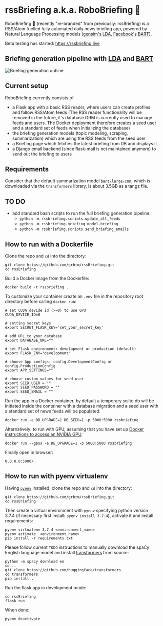# rssBriefing a.k.a. RoboBriefing &#x1f916;

RoboBriefing &#x1f916; (recently "re-branded" from previously: rssBriefing) is a RSS/Atom fuelled fully automated daily news briefing app,
powered by Natural Language Processing models ([gensim's LDA](https://radimrehurek.com/gensim/models/ldamodel.html), [Facebook's BART](https://github.com/pytorch/fairseq/tree/master/examples/bart)).

Beta testing has started: https://rssbriefing.live

## Briefing generation pipeline with [LDA](https://radimrehurek.com/gensim/models/ldamodel.html) and [BART](https://github.com/pytorch/fairseq/tree/master/examples/bart)
![Briefing generation outline](https://rssbriefing.live/static/the_figure.png)


## Current setup
RoboBriefing currently consists of
- a Flask app with a basic RSS reader, where users can create profiles and follow RSS/Atom feeds
  (The RSS reader functionality will be removed in the future, it's database ORM is currently used to manage feeds and users.
  The Docker deployment therefore creates a seed user and a standard set of feeds when initializing the database)
- the briefing generation models (topic modeling, scraping, summarization) which are using the RSS feeds from the seed user
- a Briefing page which fetches the latest briefing from DB and displays it
- a Django email backend (since flask-mail is not maintained anymore) to send out the briefing to users


## Requirements
Consider that the default summarization model [`bart-large-cnn`](https://github.com/pytorch/fairseq/tree/master/examples/bart),
which is downloaded via the `transformers` library, is about 3.5GB as a tar.gz file.

## TO DO
- add standard bash scripts to run the full briefing generation pipeline:
    - `python -m rssbriefing.scripts.update_all_feeds`
    - `python -m rssbriefing.briefing_model.briefing`
    - `python -m rssbriefing.scripts.send_briefing_emails`


## How to run with a Dockerfile

Clone the repo and `cd` into the directory:
```
git clone https://github.com/grbtm/rssBriefing.git
cd rssBriefing
```

Build a Docker image from the Dockerfile:
```
docker build -t rssbriefing .
```

To customize your container create an `.env` file in the repository root directory before calling `docker run`:
```
# set CUDA devide id (>=0) to use GPU
CUDA_DEVICE_ID=0

# setting secret keys
export SECRET_FLASK_KEY='set_your_secret_key'

# add URL to your database
export DATABASE_URL=""

# set Flask environment: development or production (default)
export FLASK_ENV="development"

# choose App configs: config.DevelopmentConfig or config.ProductionConfig
export APP_SETTINGS=""

# choose custom values for seed user
export SEED_USER = ""
export SEED_PASSWORD = ""
export SEED_EMAIL = ""
```

Run the app in a Docker container, by default a temporary sqlite db will be initiated inside the container with
a database migration and a seed user with a standard set of news feeds will be populated:
```
docker run -e DB_UPGRADE=1 DB_SEED=1 -p 5000:5000 rssbriefing
```

Alternatively: to run with GPU, assuming that you have set up
[Docker instructions to access an NVIDIA GPU](https://docs.docker.com/config/containers/resource_constraints/#gpu):
```
docker run --gpus -e DB_UPGRADE=1 -p 5000:5000 rssbriefing
```

Finally open in browser:
```
0.0.0.0:5000/
```


## How to run with pyenv virtualenv
Having [`pyenv`](https://github.com/pyenv/pyenv) installed, clone the repo and `cd` into the directory:
```
git clone https://github.com/grbtm/rssBriefing.git
cd rssBriefing
```
Then create a virtual environment with `pyenv` specifying python version 3.7.4 (if necessary first install:
`pyenv install 3.7.4`), activate it and install requirements:
```
pyenv virtualenv 3.7.4 <environment_name>
pyenv activate  <environment_name>
pip install -r requirements.txt
```
Please follow current `TODO` instructions to manually download the spaCy English language model and
install [transformers](https://github.com/huggingface/transformers) from source:
```
python -m spacy download en
cd ..
git clone https://github.com/huggingface/transformers
cd transformers
pip install .
```
Run the flask app in development mode:
```
cd rssBriefing
flask run
```
When done:
```
pyenv deactivate
```
